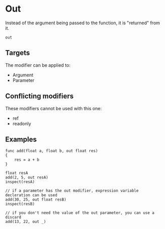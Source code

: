 
# Out

Instead of the argument being passed to the function, it is "returned" from it.

```
out
```

## Targets

The modifier can be applied to:
 - Argument
 - Parameter

## Conflicting modifiers

These modifiers cannot be used with this one:
 - ref
 - readonly

## Examples

``` fcs
func add(float a, float b, out float res)
{
    res = a + b
}

float resA
add(2, 5, out resA)
inspect(resA)

// if a parameter has the out modifier, expression variable decleration can be used
add(30, 25, out float resB)
inspect(resB)

// if you don't need the value of the out parameter, you can use a discard
add(13, 22, out _)
```


